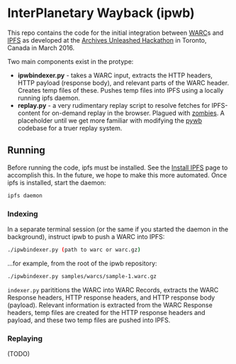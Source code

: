# InterPlanetary Wayback (ipwb)

This repo contains the code for the initial integration between [WARC](http://www.iso.org/iso/catalogue_detail.htm?csnumber=44717)s and [IPFS](https://github.com/ipfs/ipfs) as developed at the [Archives Unleashed Hackathon](http://archivesunleashed.ca) in Toronto, Canada in March 2016.

Two main components exist in the protype:
* **ipwbindexer.py** - takes a WARC input, extracts the HTTP headers, HTTP payload (response body), and relevant parts of the WARC header. Creates temp files of these. Pushes temp files into IPFS using a locally running ipfs daemon.
* **replay.py** - a very rudimentary replay script to resolve fetches for IPFS-content for on-demand replay in the browser. Plagued with [zombies](http://ws-dl.blogspot.com/2012/10/2012-10-10-zombies-in-archives.html). A placeholder until we get more familiar with modifying the <a href="https://github.com/ikreymer/pywb">pywb</a> codebase for a truer replay system.

## Running ##
Before running the code, ipfs must be installed. See the <a href="https://ipfs.io/docs/install/">Install IPFS</a> page to accomplish this. In the future, we hope to make this more automated. Once ipfs is installed, start the daemon:

```sh
ipfs daemon
```

### Indexing ###
In a separate terminal session (or the same if you started the daemon in the background), instruct ipwb to push a WARC into IPFS:

```sh
./ipwbindexer.py (path to warc or warc.gz)
```

...for example, from the root of the ipwb repository:

```sh
./ipwbindexer.py samples/warcs/sample-1.warc.gz
```

`indexer.py` parititions the WARC into WARC Records, extracts the WARC Response headers, HTTP response headers, and HTTP response body (payload). Relevant information is extracted from the WARC Response headers, temp files are created for the HTTP response headers and payload, and these two temp files are pushed into IPFS.

### Replaying ###

(TODO)
